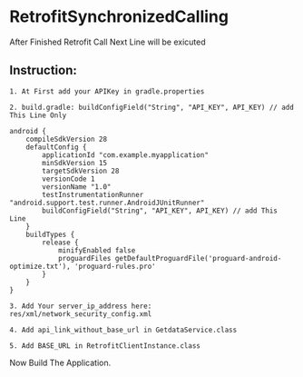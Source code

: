 # RetrofitSynchronizedCalling
After Finished Retrofit Call Next Line will be exicuted

Instruction:
---------------

    1. At First add your APIKey in gradle.properties

    2. build.gradle: buildConfigField("String", "API_KEY", API_KEY) // add This Line Only

    android {
        compileSdkVersion 28
        defaultConfig {
            applicationId "com.example.myapplication"
            minSdkVersion 15
            targetSdkVersion 28
            versionCode 1
            versionName "1.0"
            testInstrumentationRunner "android.support.test.runner.AndroidJUnitRunner"
            buildConfigField("String", "API_KEY", API_KEY) // add This Line 
        }
        buildTypes {
            release {
                minifyEnabled false
                proguardFiles getDefaultProguardFile('proguard-android-optimize.txt'), 'proguard-rules.pro'
            }
        }
    }

    3. Add Your server_ip_address here: res/xml/network_security_config.xml

    4. Add api_link_without_base_url in GetdataService.class

    5. Add BASE_URL in RetrofitClientInstance.class

Now Build The Application.
